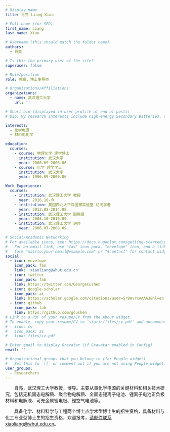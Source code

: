 ```yaml
---
# Display name
title: 肖亮 Liang Xiao 

# Full name (for SEO)
first_name: Liang
last_name: Xiao

# Username (this should match the folder name)
authors:
  - 肖亮

# Is this the primary user of the site?
superuser: false

# Role/position
role: 教授，博士生导师 

# Organizations/Affiliations
organizations:
  - name: 武汉理工大学
    url: ''

# Short bio (displayed in user profile at end of posts)
# bio: My research interests include high-energy Secondary Batteries, advanced electrolytes and conversion-type cathode materials.

interests:
  - 化学电源
  - 材料电化学

education:
  courses:
    - course: 物理化学 理学博士
      institution: 武汉大学
      year: 2000.09-2006.06
    - course: 化学 理学学士
      institution: 武汉大学
      year: 1996.09-2000.06

Work Experience:
  courses:
    - institution: 武汉理工大学 教授
      year: 2016.10-今
    - institution: 美国西北太平洋国家实验室 访问学者
      year: 2013.08-2014.08
    - institution: 武汉理工大学 副教授
      year: 2008.10-2016.09  
    - institution: 武汉理工大学 讲师
      year: 2006.07-2008.09  

# Social/Academic Networking
# For available icons, see: https://docs.hugoblox.com/getting-started/page-builder/#icons
#   For an email link, use "fas" icon pack, "envelope" icon, and a link in the
#   form "mailto:your-email@example.com" or "#contact" for contact widget.
social:
  - icon: envelope
    icon_pack: fas
    link: 'xiaoliang@whut.edu.cn'
  - icon: twitter
    icon_pack: fab
    link: https://twitter.com/GeorgeCushen
  - icon: google-scholar
    icon_pack: ai
    link: https://scholar.google.com/citations?user=5r9AvrcAAAAJ&hl=en
  - icon: github
    icon_pack: fab
    link: https://github.com/gcushen
# Link to a PDF of your resume/CV from the About widget.
# To enable, copy your resume/CV to `static/files/cv.pdf` and uncomment the lines below.
# - icon: cv
#   icon_pack: ai
#   link: files/cv.pdf

# Enter email to display Gravatar (if Gravatar enabled in Config)
email: ''

# Organizational groups that you belong to (for People widget)
#   Set this to `[]` or comment out if you are not using People widget.
user_groups:
  - Researchers
---
```


&emsp;&emsp;肖亮，武汉理工大学教授，博导。主要从事化学电源的关键材料和相关技术研究，包括无机固态电解质、聚合物电解质、全固态锂离子电池、锂离子电池正负极材料和电解液、可充金属锂电极、锂空气电池等。

&emsp;&emsp;具备化学、材料科学与工程两个博士点学术型博士生的招生资格，具备材料与化工专业型博士生的招生资格，欢迎报考，请邮件联系xiaoliang@whut.edu.cn。
     
